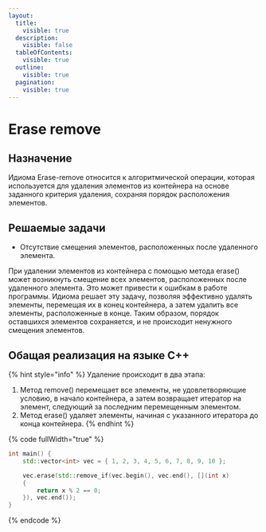 ```yaml
---
layout:
  title:
    visible: true
  description:
    visible: false
  tableOfContents:
    visible: true
  outline:
    visible: true
  pagination:
    visible: true
---
```


# Erase remove

## Назначение

Идиома Erase-remove относится к алгоритмической операции, которая используется для удаления элементов из контейнера на основе заданного критерия удаления, сохраняя порядок расположения элементов.&#x20;

## Решаемые задачи

* Отсутствие смещения элементов, расположенных после удаленного элемента.

При удалении элементов из контейнера с помощью метода erase() может возникнуть смещение всех элементов, расположенных после удаленного элемента. Это может привести к ошибкам в работе программы.  Идиома решает эту задачу, позволяя эффективно удалять элементы, перемещая их в конец контейнера, а затем удалить все элементы, расположенные в конце. Таким образом, порядок оставшихся элементов сохраняется, и не происходит ненужного смещения элементов.

## Обащая реализация на языке C++

{% hint style="info" %}
Удаление происходит в два этапа:

1. Метод remove() перемещает все элементы, не удовлетворяющие условию, в начало контейнера, а затем возвращает итератор на элемент, следующий за последним перемещенным элементом.&#x20;
2. Метод erase() удаляет элементы, начиная с указанного итератора до конца контейнера.
{% endhint %}

{% code fullWidth="true" %}
```cpp
int main() {
    std::vector<int> vec = { 1, 2, 3, 4, 5, 6, 7, 8, 9, 10 };

    vec.erase(std::remove_if(vec.begin(), vec.end(), [](int x)
    {
        return x % 2 == 0; 
    }), vec.end());
}
```
{% endcode %}
